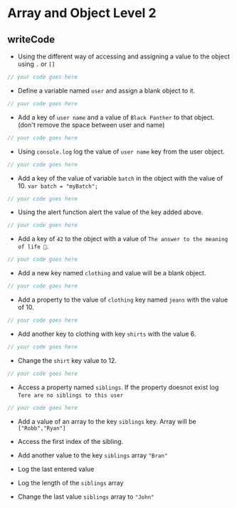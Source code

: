 # Array and Object Level 2

## writeCode

- Using the different way of accessing and assigning a value to the object using `.` or `[]`

```js
// your code goes here
```

- Define a variable named `user` and assign a blank object to it.

```js
// your code goes here
```

- Add a key of `user name` and a value of `Black Panther` to that object. (don't remove the space between user and name)

```js
// your code goes here
```

- Using `console.log` log the value of `user name` key from the user object.

```js
// your code goes here
```

- Add a key of the value of variable `batch` in the object with the value of 10. `var batch = "myBatch";`

```js
// your code goes here
```

- Using the alert function alert the value of the key added above.

```js
// your code goes here
```

- Add a key of `42` to the object with a value of `The answer to the meaning of life 🧸`.

```js
// your code goes here
```

- Add a new key named `clothing` and value will be a blank object.

```js
// your code goes here
```

- Add a property to the value of `clothing` key named `jeans` with the value of 10.

```js
// your code goes here
```

- Add another key to clothing with key `shirts` with the value 6.

```js
// your code goes here
```

- Change the `shirt` key value to 12.

```js
// your code goes here
```

- Access a property named `siblings`. If the property doesnot exist log `Tere are no siblings to this user`

```js
// your code goes here
```

- Add a value of an array to the key `siblings` key. Array will be `["Robb","Ryan"]`

- Access the first index of the sibling.

- Add another value to the key `siblings` array `"Bran"`

- Log the last entered value

- Log the length of the `siblings` array

- Change the last value `siblings` array to `"John"`
